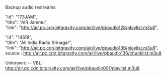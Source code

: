 Backup audio restreams 

"id": "173JAM", \
"title": "AIR Jammu", \
"link": "http://air.pc.cdn.bitgravity.com/air/live/pbaudio128/playlist.m3u8", 

"id": "14SRI", \
"title": "All India Radio Srinagar", \
"link": "http://air.pc.cdn.bitgravity.com/air/live/pbaudio136/playlist.m3u8", \
source : http://air.pc.cdn.bitgravity.com/air/live/pbaudio136/chunklist.m3u8

Unknown::--
VBL: http://air.pc.cdn.bitgravity.com/air/live/pbaudio001/playlist.m3u8

